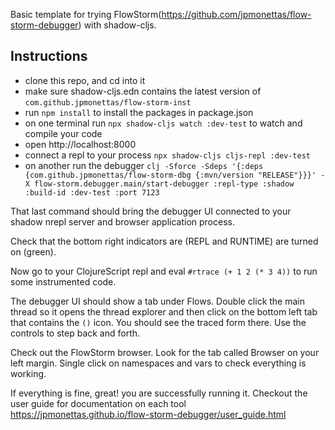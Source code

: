 Basic template for trying FlowStorm(https://github.com/jpmonettas/flow-storm-debugger) with shadow-cljs.

## Instructions

- clone this repo, and cd into it
- make sure shadow-cljs.edn contains the latest version of `com.github.jpmonettas/flow-storm-inst`
- run `npm install` to install the packages in package.json
- on one terminal run `npx shadow-cljs watch :dev-test` to watch and compile your code
- open http://localhost:8000
- connect a repl to your process `npx shadow-cljs cljs-repl :dev-test`
- on another run the debugger `clj -Sforce -Sdeps '{:deps {com.github.jpmonettas/flow-storm-dbg {:mvn/version "RELEASE"}}}' -X flow-storm.debugger.main/start-debugger :repl-type :shadow :build-id :dev-test :port 7123`

That last command should bring the debugger UI connected to your shadow nrepl server and browser application process.

Check that the bottom right indicators are (REPL and RUNTIME) are turned on (green).

Now go to your ClojureScript repl and eval `#rtrace (+ 1 2 (* 3 4))` to run some instrumented code.

The debugger UI should show a tab under Flows. Double click the main thread so it opens the thread explorer and then
click on the bottom left tab that contains the `()` icon. You should see the traced form there.
Use the controls to step back and forth.

Check out the FlowStorm browser. Look for the tab called Browser on your left margin. 
Single click on namespaces and vars to check everything is working.

If everything is fine, great! you are successfully running it. Checkout the user guide for documentation on each tool https://jpmonettas.github.io/flow-storm-debugger/user_guide.html




